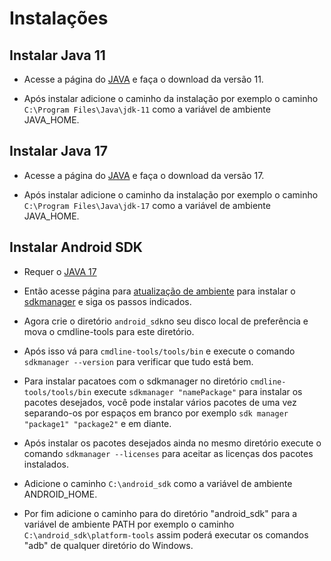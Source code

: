 # Instalações

## Instalar Java 11

- Acesse a página do [JAVA](https://www.oracle.com/java/technologies/javase/jdk11-archive-downloads.html) e faça o download da versão 11.

- Após instalar adicione o caminho da instalação por exemplo o caminho `C:\Program Files\Java\jdk-11` como a variável de ambiente JAVA_HOME.

## Instalar Java 17

- Acesse a página do [JAVA](https://www.oracle.com/java/technologies/javase/jdk17-archive-downloads.html) e faça o download da versão 17.

- Após instalar adicione o caminho da instalação por exemplo o caminho `C:\Program Files\Java\jdk-17` como a variável de ambiente JAVA_HOME.

## Instalar Android SDK

- Requer o [JAVA 17](#instalar-java-17)

- Então acesse página para [atualização de ambiente](https://developer.android.com/studio/intro/update?hl=pt-br#sdk-manager) para instalar o [sdkmanager](https://developer.android.com/studio/command-line/sdkmanager?hl=pt-br#install) e siga os passos indicados.

- Agora crie o diretório `android_sdk`no seu disco local de preferência e mova o cmdline-tools para este diretório.

- Após isso vá para `cmdline-tools/tools/bin` e execute o comando `sdkmanager --version` para verificar que tudo está bem.

- Para instalar pacatoes com o sdkmanager no diretório `cmdline-tools/tools/bin` execute `sdkmanager "namePackage"` para instalar os pacotes desejados, você pode instalar vários pacotes de uma vez separando-os por espaços em branco por exemplo `sdk manager "package1" "package2"` e em diante.

- Após instalar os pacotes desejados ainda no mesmo diretório execute o comando `sdkmanager --licenses` para aceitar as licenças dos pacotes instalados.

- Adicione o caminho `C:\android_sdk` como a variável de ambiente ANDROID_HOME.

- Por fim adicione o caminho para do diretório "android_sdk" para a variável de ambiente PATH por exemplo o caminho `C:\android_sdk\platform-tools` assim poderá executar os comandos "adb" de qualquer diretório do Windows.
